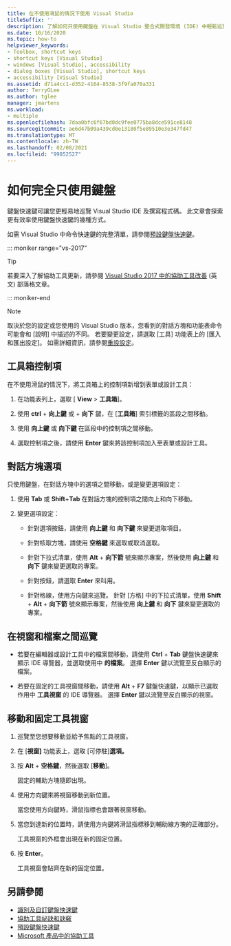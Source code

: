 ```yaml
---
title: 在不使用滑鼠的情況下使用 Visual Studio
titleSuffix: ''
description: 了解如何只使用鍵盤在 Visual Studio 整合式開發環境 (IDE) 中輕鬆巡覽和撰寫程式碼。
ms.date: 10/16/2020
ms.topic: how-to
helpviewer_keywords:
- Toolbox, shortcut keys
- shortcut keys [Visual Studio]
- windows [Visual Studio], accessibility
- dialog boxes [Visual Studio], shortcut keys
- accessibility [Visual Studio]
ms.assetid: d71a4cc1-d352-4164-8538-3f9fa070a331
author: TerryGLee
ms.author: tglee
manager: jmartens
ms.workload:
- multiple
ms.openlocfilehash: 7daa0bfc6f67bd0dc9fee0775ba8dce591ce8148
ms.sourcegitcommit: ae6d47b09a439cd0e13180f5e89510e3e347fd47
ms.translationtype: MT
ms.contentlocale: zh-TW
ms.lasthandoff: 02/08/2021
ms.locfileid: "99852527"
---
```

# <a name="how-to-use-the-keyboard-exclusively"></a>如何完全只使用鍵盤

鍵盤快速鍵可讓您更輕易地巡覽 Visual Studio IDE 及撰寫程式碼。 此文章會探索更有效率使用鍵盤快速鍵的幾種方式。

如需 Visual Studio 中命令快速鍵的完整清單，請參閱[預設鍵盤快速鍵](../../ide/default-keyboard-shortcuts-in-visual-studio.md)。

::: moniker range="vs-2017"

> [!TIP]
> 若要深入了解協助工具更新，請參閱 [Visual Studio 2017 中的協助工具改善](https://devblogs.microsoft.com/visualstudio/accessibility-improvements-in-visual-studio-2017-version-15-3/) \(英文\) 部落格文章。

::: moniker-end

> [!NOTE]
> 取決於您的設定或您使用的 Visual Studio 版本，您看到的對話方塊和功能表命令可能會和 [說明] 中描述的不同。 若要變更設定，請選取 [工具] 功能表上的 [匯入和匯出設定]。 如需詳細資訊，請參閱[重設設定](../environment-settings.md#reset-settings)。

## <a name="toolbox-controls"></a>工具箱控制項

在不使用滑鼠的情況下，將工具箱上的控制項新增到表單或設計工具：

1. 在功能表列上，選取 [ **View**  >  **工具箱**]。

2. 使用 **ctrl** + **向上鍵** 或 + **向下** 鍵，在 [**工具箱**] 索引標籤的區段之間移動。

3. 使用 **向上鍵** 或 **向下鍵** 在區段中的控制項之間移動。

4. 選取控制項之後，請使用 **Enter** 鍵來將該控制項加入至表單或設計工具。

## <a name="dialog-box-options"></a>對話方塊選項

只使用鍵盤，在對話方塊中的選項之間移動，或是變更選項設定：

1. 使用 **Tab** 或 **Shift**+**Tab** 在對話方塊的控制項之間向上和向下移動。

2. 變更選項設定：

   - 針對選項按鈕，請使用 **向上鍵** 和 **向下鍵** 來變更選取項目。

   - 針對核取方塊，請使用 **空格鍵** 來選取或取消選取。

   - 針對下拉式清單，使用 **Alt** + **向下箭** 號來顯示專案，然後使用 **向上鍵** 和 **向下** 鍵來變更選取的專案。

   - 針對按鈕，請選取 **Enter** 來叫用。

   - 針對格線，使用方向鍵來巡覽。 針對 [方格] 中的下拉式清單，使用 **Shift** + **Alt** + **向下箭** 號來顯示專案，然後使用 **向上鍵** 和 **向下** 鍵來變更選取的專案。

## <a name="navigate-between-windows-and-files"></a>在視窗和檔案之間巡覽

- 若要在編輯器或設計工具中的檔案間移動，請使用 **Ctrl** + **Tab** 鍵盤快速鍵來顯示 IDE 導覽器，並選取使用中 **的檔案**。 選擇 **Enter** 鍵以流覽至反白顯示的檔案。

- 若要在固定的工具視窗間移動，請使用 **Alt** + **F7** 鍵盤快速鍵，以顯示已選取作用中 **工具視窗** 的 IDE 導覽器。 選擇 **Enter** 鍵以流覽至反白顯示的視窗。

## <a name="move-and-dock-tool-windows"></a>移動和固定工具視窗

1. 巡覽至您想要移動並給予焦點的工具視窗。

2. 在 [**視窗]** 功能表上，選取 [可停駐]**選項。**

3. 按 **Alt** + **空格鍵**，然後選取 [**移動**]。

   固定的輔助方塊隨即出現。

4. 使用方向鍵來將視窗移動到新位置。

   當您使用方向鍵時，滑鼠指標也會跟著視窗移動。

5. 當您到達新的位置時，請使用方向鍵將滑鼠指標移到輔助線方塊的正確部分。

   工具視窗的外框會出現在新的固定位置。

6. 按 **Enter**。

   工具視窗會貼齊在新的固定位置。

## <a name="see-also"></a>另請參閱

* [識別及自訂鍵盤快速鍵](../../ide/identifying-and-customizing-keyboard-shortcuts-in-visual-studio.md)
* [協助工具祕訣和訣竅](../../ide/reference/accessibility-tips-and-tricks.md)
* [預設鍵盤快速鍵](../../ide/default-keyboard-shortcuts-in-visual-studio.md)
* [Microsoft 產品中的協助工具](https://www.microsoft.com/accessibility/)
